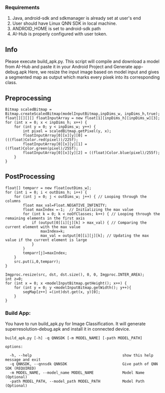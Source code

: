 ### Requirements

1. Java, android-sdk and sdkmanager is already set at user's end
2. User should have Linux QNN SDK in local machine.
3. ANDROID_HOME is set to android-sdk path
4. AI-Hub is properly configured with user token.


## Info
Please execute build_apk.py. This script will compile and download a model from AI-Hub and paste it in your Android Project and Generate app-debug.apk
Here, we resize the input image based on model input and gives a segmented map as output which marks every pixek into its corresponding class.

## Preprocessing


```
Bitmap scaledBitmap = Bitmap.createScaledBitmap(modelInputBitmap,inpDims_w, inpDims_h,true);
float[][][][] floatInputArray = new float[1][inpDims_h][inpDims_w][3];
for (int x = 0; x < inpDims_h; x++) {
    for (int y = 0; y < inpDims_w; y++) {
        int pixel = scaledBitmap.getPixel(y, x);
        floatInputArray[0][x][y][0] = (((float)Color.red(pixel))/225f);
        floatInputArray[0][x][y][1] = ((float)Color.green(pixel)/255f);
        floatInputArray[0][x][y][2] = ((float)Color.blue(pixel)/255f);
    }
}

```


## PostProcessing


```
float[] temparr = new float[outDims_w];
for (int i = 0; i < outDims_h; i++) {
    for (int j = 0; j < outDims_w; j++) { // Looping through the columns
        float max_val=Float.NEGATIVE_INFINITY;
        float maxIndex =-1;  // Initializing the max value
        for (int k = 0; k < noOfClasses; k++) { // Looping through the remaining elements in the first axis
            if (output[0][i][j][k] > max_val) { // Comparing the current element with the max value
                maxIndex=k;
                max_val = output[0][i][j][k]; // Updating the max value if the current element is large
            }
        }
        temparr[j]=maxIndex;
    }
    src.put(i,0,temparr);
}

Imgproc.resize(src, dst, dst.size(), 0, 0, Imgproc.INTER_AREA);
int z=0;
for (int x = 0; x <modelInputBitmap.getHeight(); x++) {
    for (int y = 0; y <modelInputBitmap.getWidth(); y++){
        segMap[z++] =(int)dst.get(x, y)[0];
    }
}

```

### Build App:

You have to run build_apk.py for Image Classification. It will generate superresolution-debug.apk and install it in connected device.


    build_apk.py [-h] -q QNNSDK [-m MODEL_NAME] [-path MODEL_PATH]

```
options:

  -h, --help                                         show this help message and exit
  -q QNNSDK, --qnnsdk QNNSDK                         Give path of QNN SDK (REQUIRED)
  -m MODEL_NAME, --model_name MODEL_NAME             Model Name (Optional)
  -path MODEL_PATH, --model_path MODEL_PATH          Model Path (Optional)

```

